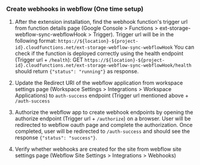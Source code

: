 ### Create webhooks in webflow (One time setup)

1. After the extension installation, find the webhook function's trigger url from function details page (Google Console > Functions > ext-storage-webflow-sync-webflowHook > Trigger). Trigger url will be in the following format: `https://${location}-${project-id}.cloudfunctions.net/ext-storage-webflow-sync-webflowHook`
   You can check if the function is deployed correctly using the health endpoint (Trigger url + `/health`): GET `https://${location}-${project-id}.cloudfunctions.net/ext-storage-webflow-sync-webflowHook/health` should return `{"status": "running"}` as response.

2. Update the Redirect URI of the webflow application from workspace settings page (Workspace Settings > Integrations > Workspace Applications) to `auth-success` endpoint (Trigger url mentioned above + `/auth-success`
3. Authorize the webflow app to create webhook endpoints by opening the authorize endpoint (Trigger url + `/authorize`) on a browser. User will be redirected to webflow oauth page and complete the authorization. Once completed, user will be redirected to `/auth-success` and should see the response `{"status": "success"}`.
4. Verify whether webhooks are created for the site from webflow site settings page (Webflow Site Settings > Integrations > Webhooks)
